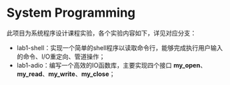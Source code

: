 # System Programming
此项目为系统程序设计课程实验，各个实验内容如下，详见对应分支：

- lab1-shell：实现一个简单的shell程序以读取命令行，能够完成执行用户输入的命令、I/O重定向、管道操作；
- lab1-adio：编写一个高效的IO函数库，主要实现四个接口 **my_open**、 **my_read**、**my_write**、**my_close**；

